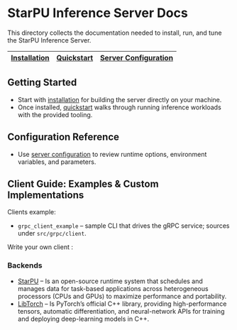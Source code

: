# StarPU Inference Server Docs

This directory collects the documentation needed to install, run, and tune the StarPU Inference Server.

| [Installation](./installation.md) | [Quickstart](./quickstart.md) | [Server Configuration](./server_guide.md) |
| --- | --- | --- |

## Getting Started

- Start with [installation](./installation.md) for building the server directly on your machine.
- Once installed, [quickstart](./quickstart.md) walks through running inference workloads with the provided tooling.

## Configuration Reference

- Use [server configuration](./server_guide.md) to review runtime options, environment variables, and parameters.

## Client Guide: Examples & Custom Implementations

Clients example:

- `grpc_client_example` – sample CLI that drives the gRPC service; sources under `src/grpc/client`.

Write your own client :

### Backends

- [StarPU](https://starpu.gitlabpages.inria.fr/) – Is an open-source runtime system that schedules and manages data for task-based applications across heterogeneous processors (CPUs and GPUs) to maximize performance and portability.
- [LibTorch](https://pytorch.org/cppdocs/) – Is PyTorch’s official C++ library, providing high-performance tensors, automatic differentiation, and neural-network APIs for training and deploying deep-learning models in C++.

